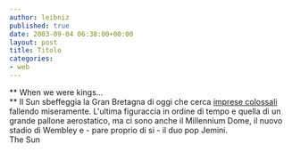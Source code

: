 ```yaml
---
author: leibniz
published: true
date: 2003-09-04 06:38:00+00:00
layout: post
title: Titolo
categories:
- web
---
```


 **   When we were kings...   
** Il Sun sbeffeggia la Gran Bretagna di oggi che cerca  [ imprese colossali ](http://www.thesun.co.uk/article/0,,2-2003410432,00.html)fallendo miseramente. L'ultima figuraccia in ordine di tempo e quella di un grande pallone aerostatico, ma ci sono anche il Millennium Dome, il nuovo stadio di Wembley e - pare proprio di si - il duo pop Jemini.   
The Sun
